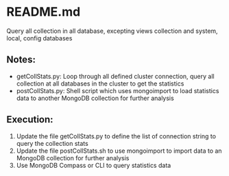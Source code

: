 # README.md
Query all collection in all database, excepting views collection and system, local, config databases

## Notes:
- getCollStats.py: Loop through all defined cluster connection, query all collection at all databases in the cluster to get the statistics
- postCollStats.py: Shell script which uses mongoimport to load statistics data to another MongoDB collection for further analysis

## Execution:
1. Update the file getCollStats.py to define the list of connection string to query the collection stats
2. Update the file postCollStats.sh to use mongoimport to import data to an MongoDB collection for further analysis
3. Use MongoDB Compass or CLI to query statistics data